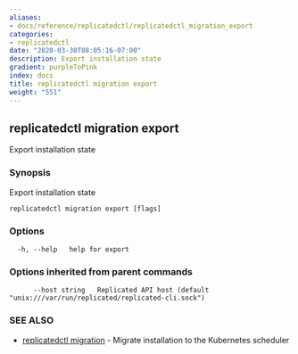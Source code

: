 ```yaml
---
aliases:
- docs/reference/replicatedctl/replicatedctl_migration_export
categories:
- replicatedctl
date: "2020-03-30T08:05:16-07:00"
description: Export installation state
gradient: purpleToPink
index: docs
title: replicatedctl migration export
weight: "551"
---
```


## replicatedctl migration export

Export installation state

### Synopsis

Export installation state

```
replicatedctl migration export [flags]
```

### Options

```
  -h, --help   help for export
```

### Options inherited from parent commands

```
      --host string   Replicated API host (default "unix:///var/run/replicated/replicated-cli.sock")
```

### SEE ALSO

* [replicatedctl migration](/api/replicatedctl/replicatedctl_migration/)	 - Migrate installation to the Kubernetes scheduler

